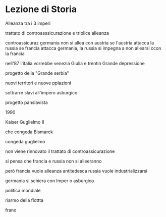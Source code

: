 # Lezione di Storia

Alleanza tra i 3 imperi

trattato di controasssicurazione e triplice alleanza

controassicuraz
germania non si allea con austria se l'austria attacca la russia
se francia attacca germania, la russia si impegna a non allearsi ccon la francia


nell'87 l'italia vorrebbe venezia Giulia e trentin
Grande depressione

progetto della "Grande serbia"

nuovi territori e nuove pplazioni

sottrarre slavi all'impero asburgico


progetto panslavista


1990

Kaiser Guglielmo II

che congeda Bismarck

congeda guglielmo

non viene rinnovato il trattato di controassicurazione

si pensa che francia e russia non si alleeranno


però
francia vuole alleanza antitedesca
russia vuole industrializzarsi

germania si schiera con Imper o asburgico

politica mondiale

riarmo della flottta

franx
<!--stackedit_data:
eyJoaXN0b3J5IjpbLTE0NjkxOTIxNzIsMTc4ODg4ODkwMSwtMT
UzNzU2MzgxLC0xODUyNjk4Mzg2LC0xNDc5NDYyODYwLC0xMjgy
MDcyMzc3XX0=
-->